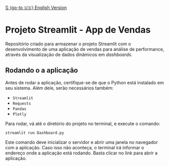 [🔃 (go-to 🇺🇸) English Version](https://github.com/camimq/streamlit_app_vendas/blob/main/README.md)

# Projeto Streamlit - App de Vendas

Repositório criado para armazenar o projeto Streamlit com o desenvolvimento de uma aplicação de vendas para análise de performance, através da visualização de dados dinâmicos em _dashboards_.

## Rodando o a aplicação

Antes de rodar a aplicação, certifique-se de que o Python está instalado em seu sistema. Além dele, serão necessários também:

- `Streamlit`
- `Requests`
- `Pandas`
- `Plotly`

Para rodar, vá até o diretório do projeto no terminal, e execute o comando: 

`streamlit run Dashboard.py`

Este comando deve inicializar o servidor e abrir uma janela no navegador com a aplicação. Caso isso não aconteça, o terminal irá informar o endereço onde a aplicação está rodando. Basta clicar no link para abrir a aplicação.